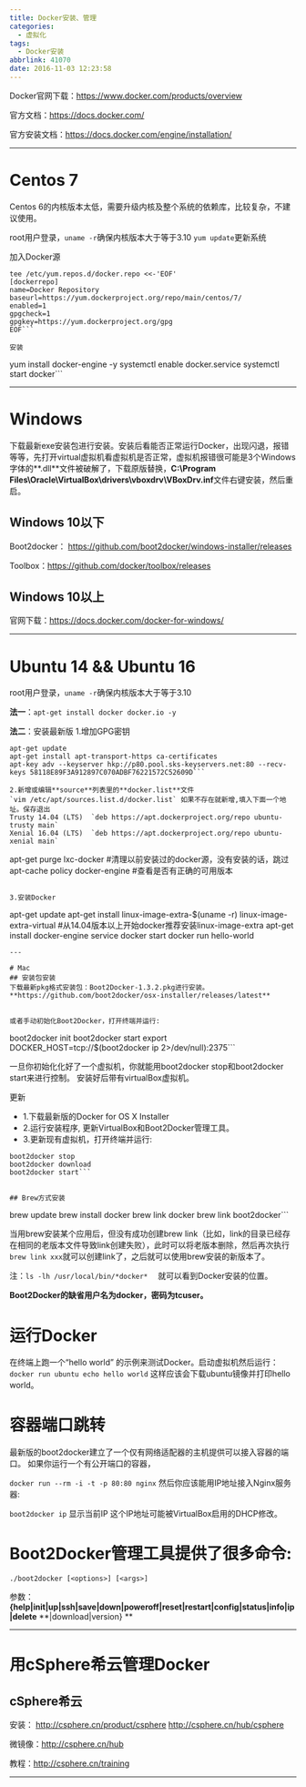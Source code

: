 ```yaml
---
title: Docker安装、管理
categories:
  - 虚拟化
tags:
  - Docker安装
abbrlink: 41070
date: 2016-11-03 12:23:58
---
```


Docker官网下载：https://www.docker.com/products/overview

官方文档：https://docs.docker.com/

官方安装文档：https://docs.docker.com/engine/installation/

---
# Centos 7
Centos 6的内核版本太低，需要升级内核及整个系统的依赖库，比较复杂，不建议使用。

root用户登录，`uname -r`确保内核版本大于等于3.10
`yum update`更新系统


加入Docker源
```
tee /etc/yum.repos.d/docker.repo <<-'EOF'
[dockerrepo]
name=Docker Repository
baseurl=https://yum.dockerproject.org/repo/main/centos/7/
enabled=1
gpgcheck=1
gpgkey=https://yum.dockerproject.org/gpg
EOF```

安装
```
yum install docker-engine -y
systemctl enable docker.service
systemctl start docker```


---
# Windows
下载最新exe安装包进行安装。安装后看能否正常运行Docker，出现闪退，报错等等，先打开virtual虚拟机看虚拟机是否正常，虚拟机报错很可能是3个Windows字体的**.dll**文件被破解了，下载原版替换，**C:\Program Files\Oracle\VirtualBox\drivers\vboxdrv\VBoxDrv.inf**文件右键安装，然后重启。
## Windows 10以下
Boot2docker：
https://github.com/boot2docker/windows-installer/releases

Toolbox：https://github.com/docker/toolbox/releases

## Windows 10以上
官网下载：https://docs.docker.com/docker-for-windows/

---
# Ubuntu 14 && Ubuntu 16
root用户登录，`uname -r`确保内核版本大于等于3.10

**法一**：`apt-get install docker docker.io -y`

**法二**：安装最新版
1.增加GPG密钥

```
apt-get update
apt-get install apt-transport-https ca-certificates
apt-key adv --keyserver hkp://p80.pool.sks-keyservers.net:80 --recv-keys 58118E89F3A912897C070ADBF76221572C52609D```

2.新增或编辑**source**列表里的**docker.list**文件
`vim /etc/apt/sources.list.d/docker.list` 如果不存在就新增,填入下面一个地址。保存退出
Trusty 14.04 (LTS)	`deb https://apt.dockerproject.org/repo ubuntu-trusty main`
Xenial 16.04 (LTS)	`deb https://apt.dockerproject.org/repo ubuntu-xenial main`

```
apt-get purge lxc-docker  #清理以前安装过的docker源，没有安装的话，跳过
apt-cache policy docker-engine #查看是否有正确的可用版本
```

3.安装Docker

```
apt-get update
apt-get install linux-image-extra-$(uname -r) linux-image-extra-virtual
#从14.04版本以上开始docker推荐安装linux-image-extra
apt-get install docker-engine
service docker start
docker run hello-world
```
---

# Mac
## 安装包安装
下载最新pkg格式安装包：Boot2Docker-1.3.2.pkg进行安装。
**https://github.com/boot2docker/osx-installer/releases/latest**


或者手动初始化Boot2Docker，打开终端并运行:
```
boot2docker init
boot2docker start
export DOCKER_HOST=tcp://$(boot2docker ip 2>/dev/null):2375```

一旦你初始化化好了一个虚拟机，你就能用boot2docker stop和boot2docker start来进行控制。
安装好后带有virtualBox虚拟机。

更新
* 1.下载最新版的Docker for OS X Installer
* 2.运行安装程序, 更新VirtualBox和Boot2Docker管理工具。
* 3.更新现有虚拟机，打开终端并运行:

```
boot2docker stop
boot2docker download
boot2docker start```


## Brew方式安装
```
brew update
brew install docker
brew link docker
brew link boot2docker```

当用brew安装某个应用后，但没有成功创建brew link（比如，link的目录已经存在相同的老版本文件导致link创建失败），此时可以将老版本删除，然后再次执行`brew link xxx`就可以创建link了，之后就可以使用brew安装的新版本了。

注：`ls -lh /usr/local/bin/*docker*` 　就可以看到Docker安装的位置。

**Boot2Docker的缺省用户名为docker，密码为tcuser。**

# 运行Docker
在终端上跑一个“hello world” 的示例来测试Docker。启动虚拟机然后运行：
`docker run ubuntu echo hello world`
这样应该会下载ubuntu镜像并打印hello world。

# 容器端口跳转
最新版的boot2docker建立了一个仅有网络适配器的主机提供可以接入容器的端口。
如果你运行一个有公开端口的容器，

`docker run --rm -i -t -p 80:80 nginx`
然后你应该能用IP地址接入Nginx服务器:

`boot2docker ip` 显示当前IP
这个IP地址可能被VirtualBox启用的DHCP修改。

# Boot2Docker管理工具提供了很多命令:
`./boot2docker [<options>] [<args>]`

参数：**{help|init|up|ssh|save|down|poweroff|reset|restart|config|status|info|ip|delete**
**|download|version} **

---
# 用cSphere希云管理Docker
## cSphere希云
安装：
http://csphere.cn/product/csphere
http://csphere.cn/hub/csphere

微镜像：http://csphere.cn/hub

教程：http://csphere.cn/training

---
